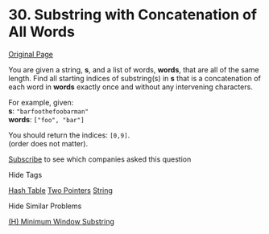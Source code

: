 # 30. Substring with Concatenation of All Words

[Original Page](https://leetcode.com/problems/substring-with-concatenation-of-all-words/)

You are given a string, **s**, and a list of words, **words**, that are all of the same length. Find all starting indices of substring(s) in **s** that is a concatenation of each word in **words** exactly once and without any intervening characters.

For example, given:  
**s**: `"barfoothefoobarman"`  
**words**: `["foo", "bar"]`

You should return the indices: `[0,9]`.  
(order does not matter).

<div>

[Subscribe](/subscribe/) to see which companies asked this question

</div>

<div>

<div id="tags" class="btn btn-xs btn-warning">Hide Tags</div>

<span class="hidebutton" style="display: inline;">[Hash Table](/tag/hash-table/) [Two Pointers](/tag/two-pointers/) [String](/tag/string/)</span></div>

<div>

<div id="similar" class="btn btn-xs btn-warning">Hide Similar Problems</div>

<span class="hidebutton" style="display: inline;">[(H) Minimum Window Substring](/problems/minimum-window-substring/)</span></div>